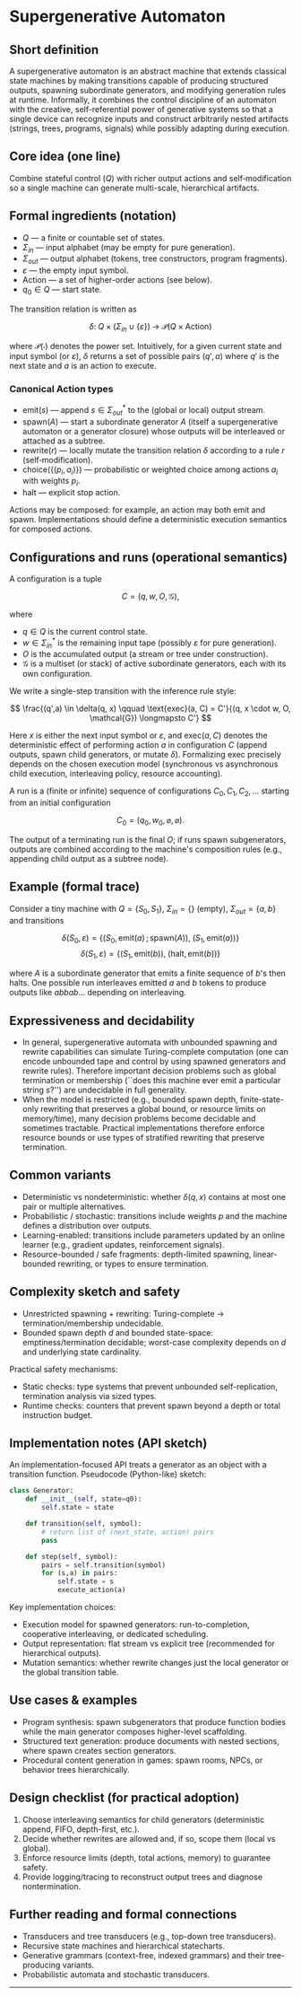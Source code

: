 # Supergenerative Automaton

## Short definition
A supergenerative automaton is an abstract machine that extends classical state machines by making transitions capable of producing structured outputs, spawning subordinate generators, and modifying generation rules at runtime. Informally, it combines the control discipline of an automaton with the creative, self-referential power of generative systems so that a single device can recognize inputs and construct arbitrarily nested artifacts (strings, trees, programs, signals) while possibly adapting during execution.

## Core idea (one line)
Combine stateful control ($Q$) with richer output actions and self‑modification so a single machine can generate multi-scale, hierarchical artifacts.

## Formal ingredients (notation)
- $Q$ — a finite or countable set of states.
- $\Sigma_{in}$ — input alphabet (may be empty for pure generation).
- $\Sigma_{out}$ — output alphabet (tokens, tree constructors, program fragments).
- $\varepsilon$ — the empty input symbol.
- $\mathrm{Action}$ — a set of higher-order actions (see below).
- $q_0 \in Q$ — start state.

The transition relation is written as

$$\delta:\; Q \times (\Sigma_{in} \cup \{\varepsilon\}) \;\to\; \mathcal{P}(Q \times \mathrm{Action})$$

where $\mathcal{P}(\cdot)$ denotes the power set. Intuitively, for a given current state and input symbol (or $\varepsilon$), $\delta$ returns a set of possible pairs $(q',a)$ where $q'$ is the next state and $a$ is an action to execute.

### Canonical Action types
- $\mathrm{emit}(s)$ — append $s \in \Sigma_{out}^*$ to the (global or local) output stream.
- $\mathrm{spawn}(A)$ — start a subordinate generator $A$ (itself a supergenerative automaton or a generator closure) whose outputs will be interleaved or attached as a subtree.
- $\mathrm{rewrite}(r)$ — locally mutate the transition relation $\delta$ according to a rule $r$ (self‑modification).
- $\mathrm{choice}(\{(p_i,a_i)\})$ — probabilistic or weighted choice among actions $a_i$ with weights $p_i$.
- $\mathrm{halt}$ — explicit stop action.

Actions may be composed: for example, an action may both $\mathrm{emit}$ and $\mathrm{spawn}$. Implementations should define a deterministic execution semantics for composed actions.

## Configurations and runs (operational semantics)
A configuration is a tuple

$$C = (q, w, O, \mathcal{G}),$$

where
- $q\in Q$ is the current control state.
- $w \in \Sigma_{in}^*$ is the remaining input tape (possibly $\varepsilon$ for pure generation).
- $O$ is the accumulated output (a stream or tree under construction).
- $\mathcal{G}$ is a multiset (or stack) of active subordinate generators, each with its own configuration.

We write a single-step transition with the inference rule style:

$$
\frac{(q',a) \in \delta(q, x) \qquad \text{exec}(a, C) = C'}{(q, x \cdot w, O, \mathcal{G}) \longmapsto C'}
$$

Here $x$ is either the next input symbol or $\varepsilon$, and $\text{exec}(a,C)$ denotes the deterministic effect of performing action $a$ in configuration $C$ (append outputs, spawn child generators, or mutate $\delta$). Formalizing $\text{exec}$ precisely depends on the chosen execution model (synchronous vs asynchronous child execution, interleaving policy, resource accounting).

A run is a (finite or infinite) sequence of configurations $C_0, C_1, C_2,\dots$ starting from an initial configuration

$$C_0 = (q_0, w_0, \varnothing, \varnothing).$$

The output of a terminating run is the final $O$; if runs spawn subgenerators, outputs are combined according to the machine's composition rules (e.g., appending child output as a subtree node).

## Example (formal trace)
Consider a tiny machine with $Q=\{S_0,S_1\}$, $\Sigma_{in}=\{\}$ (empty), $\Sigma_{out}=\{a,b\}$ and transitions

$$\delta(S_0,\varepsilon)=\{(S_0,\mathrm{emit}(a)\,;\,\mathrm{spawn}(A)),\; (S_1,\mathrm{emit}(a))\}$$
$$\delta(S_1,\varepsilon)=\{(S_1,\mathrm{emit}(b)),\; (\text{halt},\mathrm{emit}(b))\}$$

where $A$ is a subordinate generator that emits a finite sequence of $b$'s then halts. One possible run interleaves emitted $a$ and $b$ tokens to produce outputs like $a b b a b\dots$ depending on interleaving.

## Expressiveness and decidability
- In general, supergenerative automata with unbounded spawning and rewrite capabilities can simulate Turing-complete computation (one can encode unbounded tape and control by using spawned generators and rewrite rules). Therefore important decision problems such as global termination or membership (``does this machine ever emit a particular string $s$?'') are undecidable in full generality.
- When the model is restricted (e.g., bounded spawn depth, finite-state-only rewriting that preserves a global bound, or resource limits on memory/time), many decision problems become decidable and sometimes tractable. Practical implementations therefore enforce resource bounds or use types of stratified rewriting that preserve termination.

## Common variants
- Deterministic vs nondeterministic: whether $\delta(q,x)$ contains at most one pair or multiple alternatives.
- Probabilistic / stochastic: transitions include weights $p$ and the machine defines a distribution over outputs.
- Learning-enabled: transitions include parameters updated by an online learner (e.g., gradient updates, reinforcement signals).
- Resource-bounded / safe fragments: depth-limited spawning, linear-bounded rewriting, or types to ensure termination.

## Complexity sketch and safety
- Unrestricted spawning + rewriting: Turing-complete → termination/membership undecidable.
- Bounded spawn depth $d$ and bounded state-space: emptiness/termination decidable; worst-case complexity depends on $d$ and underlying state cardinality.

Practical safety mechanisms:
- Static checks: type systems that prevent unbounded self-replication, termination analysis via sized types.
- Runtime checks: counters that prevent spawn beyond a depth or total instruction budget.

## Implementation notes (API sketch)
An implementation-focused API treats a generator as an object with a transition function. Pseudocode (Python-like) sketch:

```python
class Generator:
    def __init__(self, state=q0):
        self.state = state

    def transition(self, symbol):
        # return list of (next_state, action) pairs
        pass

    def step(self, symbol):
        pairs = self.transition(symbol)
        for (s,a) in pairs:
            self.state = s
            execute_action(a)
```

Key implementation choices:
- Execution model for spawned generators: run-to-completion, cooperative interleaving, or dedicated scheduling.
- Output representation: flat stream vs explicit tree (recommended for hierarchical outputs).
- Mutation semantics: whether $\mathrm{rewrite}$ changes just the local generator or the global transition table.

## Use cases & examples
- Program synthesis: spawn subgenerators that produce function bodies while the main generator composes higher-level scaffolding.
- Structured text generation: produce documents with nested sections, where spawn creates section generators.
- Procedural content generation in games: spawn rooms, NPCs, or behavior trees hierarchically.

## Design checklist (for practical adoption)
1. Choose interleaving semantics for child generators (deterministic append, FIFO, depth-first, etc.).
2. Decide whether rewrites are allowed and, if so, scope them (local vs global).
3. Enforce resource limits (depth, total actions, memory) to guarantee safety.
4. Provide logging/tracing to reconstruct output trees and diagnose nontermination.

## Further reading and formal connections
- Transducers and tree transducers (e.g., top-down tree transducers).
- Recursive state machines and hierarchical statecharts.
- Generative grammars (context-free, indexed grammars) and their tree-producing variants.
- Probabilistic automata and stochastic transducers.

---
